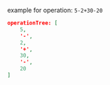 example for operation: `5-2+30-20`
```json
operationTree: [
	5,
	'-',
	2,
	'+',
	30,
	'-',
	20
]
```